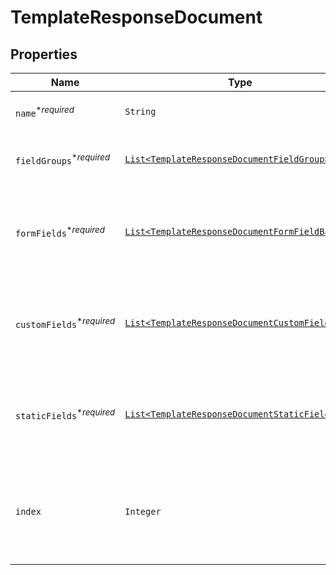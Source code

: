 

# TemplateResponseDocument



## Properties

| Name | Type | Description | Notes |
|------------ | ------------- | ------------- | -------------|
| `name`<sup>*_required_</sup> | ```String``` |  Name of the associated file.  |  |
| `fieldGroups`<sup>*_required_</sup> | [```List<TemplateResponseDocumentFieldGroup>```](TemplateResponseDocumentFieldGroup.md) |  An array of Form Field Group objects.  |  |
| `formFields`<sup>*_required_</sup> | [```List<TemplateResponseDocumentFormFieldBase>```](TemplateResponseDocumentFormFieldBase.md) |  An array of Form Field objects containing the name and type of each named field.  |  |
| `customFields`<sup>*_required_</sup> | [```List<TemplateResponseDocumentCustomFieldBase>```](TemplateResponseDocumentCustomFieldBase.md) |  An array of Form Field objects containing the name and type of each named field.  |  |
| `staticFields`<sup>*_required_</sup> | [```List<TemplateResponseDocumentStaticFieldBase>```](TemplateResponseDocumentStaticFieldBase.md) |  An array describing static overlay fields. **NOTE:** Only available for certain subscriptions.  |  |
| `index` | ```Integer``` |  Document ordering, the lowest index is displayed first and the highest last (0-based indexing).  |  |



